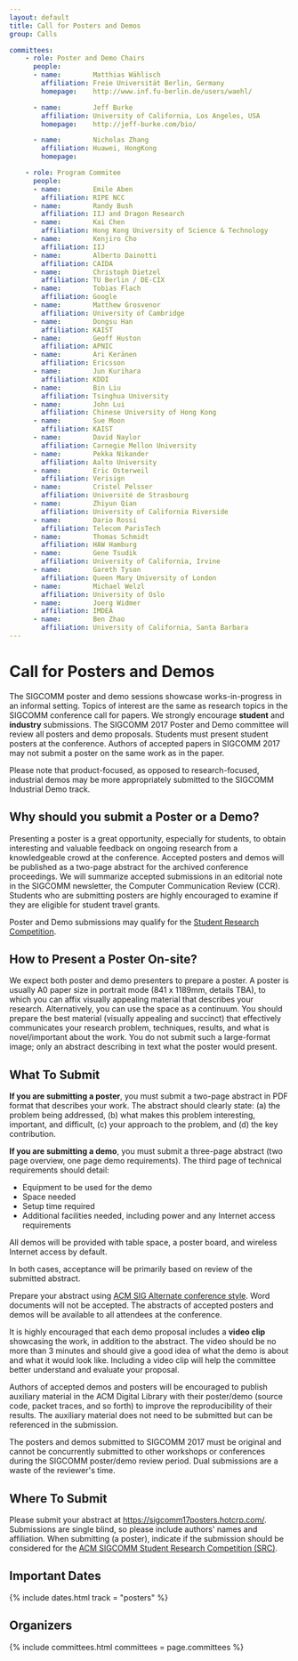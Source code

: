 ```yaml
---
layout: default
title: Call for Posters and Demos
group: Calls

committees:
    - role: Poster and Demo Chairs
      people:
      - name:        Matthias Wählisch
        affiliation: Freie Universität Berlin, Germany
        homepage:    http://www.inf.fu-berlin.de/users/waehl/

      - name:        Jeff Burke
        affiliation: University of California, Los Angeles, USA
        homepage:    http://jeff-burke.com/bio/

      - name:        Nicholas Zhang
        affiliation: Huawei, HongKong
        homepage:

    - role: Program Commitee
      people:
      - name:        Emile Aben
        affiliation: RIPE NCC
      - name:        Randy Bush
        affiliation: IIJ and Dragon Research
      - name:        Kai Chen
        affiliation: Hong Kong University of Science & Technology
      - name:        Kenjiro Cho
        affiliation: IIJ
      - name:        Alberto Dainotti
        affiliation: CAIDA
      - name:        Christoph Dietzel
        affiliation: TU Berlin / DE-CIX
      - name:        Tobias Flach
        affiliation: Google
      - name:        Matthew Grosvenor
        affiliation: University of Cambridge
      - name:        Dongsu Han
        affiliation: KAIST
      - name:        Geoff Huston
        affiliation: APNIC
      - name:        Ari Keränen
        affiliation: Ericsson
      - name:        Jun Kurihara
        affiliation: KDDI
      - name:        Bin Liu
        affiliation: Tsinghua University
      - name:        John Lui
        affiliation: Chinese University of Hong Kong
      - name:        Sue Moon
        affiliation: KAIST
      - name:        David Naylor
        affiliation: Carnegie Mellon University
      - name:        Pekka Nikander
        affiliation: Aalto University
      - name:        Eric Osterweil
        affiliation: Verisign
      - name:        Cristel Pelsser
        affiliation: Université de Strasbourg
      - name:        Zhiyun Qian 
        affiliation: University of California Riverside
      - name:        Dario Rossi
        affiliation: Telecom ParisTech
      - name:        Thomas Schmidt
        affiliation: HAW Hamburg
      - name:        Gene Tsudik
        affiliation: University of California, Irvine
      - name:        Gareth Tyson
        affiliation: Queen Mary University of London
      - name:        Michael Welzl
        affiliation: University of Oslo
      - name:        Joerg Widmer
        affiliation: IMDEA
      - name:        Ben Zhao
        affiliation: University of California, Santa Barbara
---
```


# Call for Posters and Demos

The SIGCOMM poster and demo sessions showcase works-in-progress in an informal setting. Topics of interest are the same as research topics in the SIGCOMM conference call for papers. We strongly encourage **student** and **industry** submissions. The SIGCOMM 2017 Poster and Demo committee will review all posters and demo proposals. Students must present student posters at the conference. Authors of accepted papers in SIGCOMM 2017 may not submit a poster on the same work as in the paper.

Please note that product-focused, as opposed to research-focused, industrial demos may be more appropriately submitted to the SIGCOMM Industrial Demo track.  <!--Please feel free to contact either the Poster and Demo Chairs or the [SIGCOMM Industrial Liaison Board](http://www.sigcomm.org/content/sigcomm-industrial-advisory-board) if you are unsure which track to submit to.--> 

## Why should you submit a Poster or a Demo?

Presenting a poster is a great opportunity, especially for students, to obtain interesting and valuable feedback on ongoing research from a knowledgeable crowd at the conference. Accepted posters and demos will be published as a two-page abstract for the archived conference proceedings. We will summarize accepted submissions in an editorial note in the SIGCOMM newsletter, the Computer Communication Review (CCR). Students who are submitting posters are highly encouraged to examine if they are eligible for student travel grants.

Poster and Demo submissions may qualify for the [Student Research Competition](src.html).

## How to Present a Poster On-site?

We expect both poster and demo presenters to prepare a poster. A poster is usually A0 paper size in portrait mode (841 x 1189mm, details TBA), to which you can affix visually appealing material that describes your research. Alternatively, you can use the space as a continuum. You should prepare the best material (visually appealing and succinct) that effectively communicates your research problem, techniques, results, and what is novel/important about the work. You do not submit such a large-format image; only an abstract describing in text what the poster would present.

## What To Submit

**If you are submitting a poster**, you must submit a two-page abstract in PDF format that describes your work.
 The abstract should clearly state: (a) the problem being addressed, (b) what makes this problem interesting, important, and difficult, (c) your approach to the problem, and (d) the key contribution.

**If you are submitting a demo**, you must submit a three-page abstract (two page overview, one page demo requirements). The third page of technical requirements should detail:

- Equipment to be used for the demo
- Space needed
- Setup time required
- Additional facilities needed, including power and any Internet access requirements

All demos will be provided with table space, a poster board, and wireless Internet access by default.

In both cases, acceptance will be primarily based on review of the submitted abstract.

Prepare your abstract using [ACM SIG Alternate conference style](http://www.acm.org/binaries/content/assets/publications/article-templates/sig-alternate-05-2015.cls). Word documents will not be accepted. The abstracts of accepted posters and demos will be available to all attendees at the conference.

It is highly encouraged that each demo proposal includes a **video clip** showcasing the work, in addition to the abstract. The video should be no more than 3 minutes and should give a good idea of what the demo is about and what it would look like. Including a video clip will help the committee better understand and evaluate your proposal.

Authors of accepted demos and posters will be encouraged to publish auxiliary material in the ACM Digital Library with their poster/demo (source code, packet traces, and so forth) to improve the reproducibility of their results. The auxiliary material does not need to be submitted but can be referenced in the submission.

The posters and demos submitted to SIGCOMM 2017 must be original and cannot be concurrently submitted to other workshops or conferences during the SIGCOMM poster/demo review period. Dual submissions are a waste of the reviewer's time.

## Where To Submit

Please submit your abstract at <https://sigcomm17posters.hotcrp.com/>. Submissions are single blind, so please include authors' names and affiliation. When submitting (a poster), indicate if the submission should be considered for the [ACM SIGCOMM Student Research Competition (SRC)](src.html).

## <i class="fa fa-calendar"></i> Important Dates

{% include dates.html track = "posters" %}

## Organizers

{% include committees.html committees = page.committees %}

